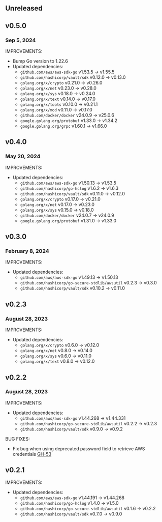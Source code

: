 ## Unreleased

## v0.5.0
### Sep 5, 2024

IMPROVEMENTS:
* Bump Go version to 1.22.6
* Updated dependencies:
  * `github.com/aws/aws-sdk-go` v1.53.5 -> v1.55.5
  * `github.com/hashicorp/vault/sdk` v0.12.0 -> v0.13.0
  * `golang.org/x/crypto` v0.21.0 -> v0.26.0
  * `golang.org/x/net` v0.23.0 -> v0.28.0
  * `golang.org/x/sys` v0.18.0 -> v0.24.0
  * `golang.org/x/text` v0.14.0 -> v0.17.0
  * `golang.org/x/tools` v0.10.0 -> v0.21.1
  * `golang.org/x/mod` v0.11.0 -> v0.17.0
  * `github.com/docker/docker` v24.0.9 -> v25.0.6
  * `google.golang.org/protobuf` v1.33.0 -> v1.34.2
  * `google.golang.org/grpc` v1.60.1 -> v1.66.0

## v0.4.0
### May 20, 2024

IMPROVEMENTS:
* Updated dependencies:
  * `github.com/aws/aws-sdk-go` v1.50.13 -> v1.53.5
  * `github.com/hashicorp/go-hclog` v1.6.2 -> v1.6.3
  * `github.com/hashicorp/vault/sdk` v0.11.0 -> v0.12.0
  * `golang.org/x/crypto` v0.17.0 -> v0.21.0
  * `golang.org/x/net` v0.17.0 -> v0.23.0
  * `golang.org/x/sys` v0.15.0 -> v0.18.0
  * `github.com/docker/docker` v24.0.7 -> v24.0.9
  * `google.golang.org/protobuf` v1.31.0 -> v1.33.0

## v0.3.0
### February 8, 2024

IMPROVEMENTS:
* Updated dependencies:
  * `github.com/aws/aws-sdk-go` v1.49.13 -> v1.50.13
  * `github.com/hashicorp/go-secure-stdlib/awsutil` v0.2.3 -> v0.3.0
  * `github.com/hashicorp/vault/sdk` v0.10.2 -> v0.11.0

## v0.2.3
### August 28, 2023

IMPROVEMENTS:
* Updated dependencies:
  * `golang.org/x/crypto` v0.6.0 -> v0.12.0
  * `golang.org/x/net` v0.8.0 -> v0.14.0
  * `golang.org/x/sys` v0.6.0 -> v0.11.0
  * `golang.org/x/text` v0.8.0 -> v0.12.0

## v0.2.2
### August 28, 2023

IMPROVEMENTS:
* Updated dependencies:
  * `github.com/aws/aws-sdk-go` v1.44.268 -> v1.44.331
  * `github.com/hashicorp/go-secure-stdlib/awsutil` v0.2.2 -> v0.2.3
  * `github.com/hashicorp/vault/sdk` v0.9.0 -> v0.9.2

BUG FIXES:
* Fix bug when using deprecated password field to retrieve AWS credentials [GH-53](https://github.com/hashicorp/vault-plugin-database-redis-elasticache/pull/53)

## v0.2.1

IMPROVEMENTS:
* Updated dependencies:
   * `github.com/aws/aws-sdk-go` v1.44.191 -> v1.44.268
   * `github.com/hashicorp/go-hclog` v1.4.0 -> v1.5.0
   * `github.com/hashicorp/go-secure-stdlib/awsutil` v0.1.6 -> v0.2.2
   * `github.com/hashicorp/vault/sdk` v0.7.0 -> v0.9.0
